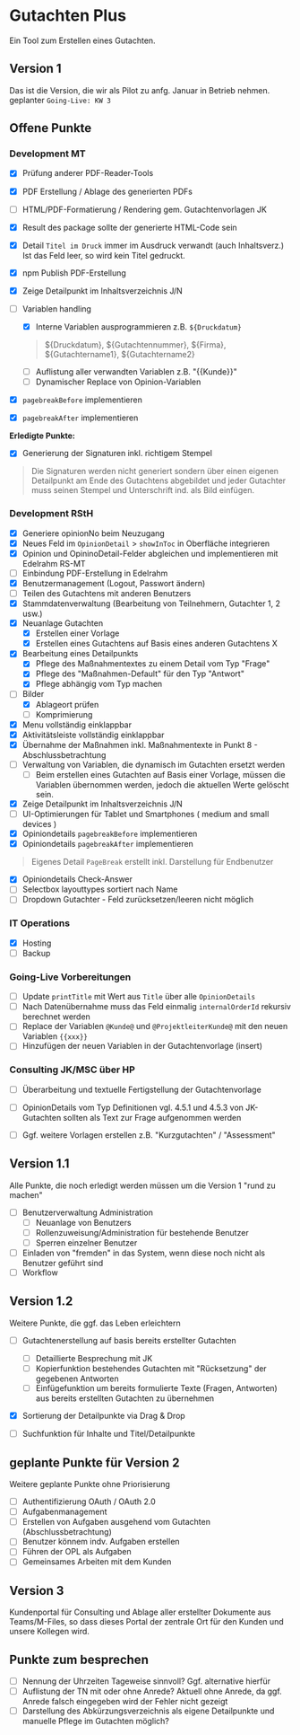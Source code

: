 # Gutachten Plus

Ein Tool zum Erstellen eines Gutachten.

## Version 1

Das ist die Version, die wir als Pilot zu anfg. Januar in Betrieb nehmen.
geplanter `Going-Live: KW 3`

## Offene Punkte

### Development MT
- [x] Prüfung anderer PDF-Reader-Tools
- [x] PDF Erstellung / Ablage des generierten PDFs
- [ ] HTML/PDF-Formatierung / Rendering gem. Gutachtenvorlagen JK
- [x] Result des package sollte der generierte HTML-Code sein
- [x] Detail `Titel im Druck` immer im Ausdruck verwandt (auch Inhaltsverz.) Ist das Feld leer, so wird kein Titel gedruckt.
- [x] npm Publish PDF-Erstellung
- [x] Zeige Detailpunkt im Inhaltsverzeichnis J/N
- [ ] Variablen handling
  - [x] Interne Variablen ausprogrammieren z.B. `${Druckdatum}`
  > ${Druckdatum}, ${Gutachtennummer}, ${Firma}, ${Gutachtername1}, ${Gutachtername2}
  - [ ] Auflistung aller verwandten Variablen z.B. "{{Kunde}}"
  - [ ] Dynamischer Replace von Opinion-Variablen
- [x] `pagebreakBefore` implementieren
- [x] `pagebreakAfter` implementieren


**Erledigte Punkte:**
- [x] Generierung der Signaturen inkl. richtigem Stempel
> Die Signaturen werden nicht generiert sondern über einen eigenen Detailpunkt am Ende des Gutachtens abgebildet und jeder Gutachter muss seinen Stempel und Unterschrift ind. als Bild einfügen.



### Development RStH
- [x] Generiere opinionNo beim Neuzugang
- [x] Neues Feld im `OpinionDetail` > `showInToc` in Oberfläche integrieren
- [x] Opinion und OpininoDetail-Felder abgleichen und implementieren mit Edelrahm RS-MT
- [ ] Einbindung PDF-Erstellung in Edelrahm
- [x] Benutzermanagement (Logout, Passwort ändern)
- [ ] Teilen des Gutachtens mit anderen Benutzers
- [x] Stammdatenverwaltung (Bearbeitung von Teilnehmern, Gutachter 1, 2 usw.)
- [x] Neuanlage Gutachten
  - [x] Erstellen einer Vorlage
  - [x] Erstellen eines Gutachtens auf Basis eines anderen Gutachtens X
- [x] Bearbeitung eines Detailpunkts
  - [x] Pflege des Maßnahmentextes zu einem Detail vom Typ "Frage"
  - [x] Pflege des "Maßnahmen-Default" für den Typ "Antwort"
  - [x] Pflege abhängig vom Typ machen
- [ ] Bilder
  - [x] Ablageort prüfen
  - [ ] Komprimierung
- [x] Menu vollständig einklappbar
- [x] Aktivitätsleiste vollständig einklappbar
- [x] Übernahme der Maßnahmen inkl. Maßnahmentexte in Punkt 8 - Abschlussbetrachtung
- [ ] Verwaltung von Variablen, die dynamisch im Gutachten ersetzt werden
  - [ ] Beim erstellen eines Gutachten auf Basis einer Vorlage, müssen die Variablen übernommen werden, jedoch die aktuellen Werte gelöscht sein.
- [x] Zeige Detailpunkt im Inhaltsverzeichnis J/N
- [ ] UI-Optimierungen für Tablet und Smartphones ( medium and small devices )
- [x] Opiniondetails `pagebreakBefore` implementieren
- [x] Opiniondetails `pagebreakAfter` implementieren
> Eigenes Detail `PageBreak` erstellt inkl. Darstellung für Endbenutzer
- [x] Opiniondetails Check-Answer
- [ ] Selectbox layouttypes sortiert nach Name
- [ ] Dropdown Gutachter - Feld zurücksetzen/leeren nicht möglich

### IT Operations
- [x] Hosting
- [ ] Backup

### Going-Live Vorbereitungen
- [ ] Update `printTitle` mit Wert aus `Title` über alle `OpinionDetails`
- [ ] Nach Datenübernahme muss das Feld einmalig `internalOrderId` rekursiv berechnet werden
- [ ] Replace der Variablen `@Kunde@` und `@ProjektleiterKunde@` mit den neuen Variablen `{{xxx}}`
- [ ] Hinzufügen der neuen Variablen in der Gutachtenvorlage (insert)

### Consulting JK/MSC über HP

- [ ] Überarbeitung und textuelle Fertigstellung der Gutachtenvorlage
- [ ] OpinionDetails vom Typ Definitionen vgl. 4.5.1 und 4.5.3 von JK-Gutachten sollten als Text zur Frage aufgenommen werden
- [ ] Ggf. weitere Vorlagen erstellen z.B. "Kurzgutachten" / "Assessment"


## Version 1.1

Alle Punkte, die noch erledigt werden müssen um die Version 1 "rund zu machen"

- [ ] Benutzerverwaltung Administration
  - [ ] Neuanlage von Benutzers
  - [ ] Rollenzuweisung/Administration für bestehende Benutzer
  - [ ] Sperren einzelner Benutzer

- [ ] Einladen von "fremden" in das System, wenn diese noch nicht als Benutzer geführt sind
- [ ] Workflow

## Version 1.2

Weitere Punkte, die ggf. das Leben erleichtern

- [ ] Gutachtenerstellung auf basis bereits erstellter Gutachten
  - [ ] Detaillierte Besprechung mit JK
  - [ ] Kopierfunktion bestehendes Gutachten mit "Rücksetzung" der gegebenen Antworten
  - [ ] Einfügefunktion um bereits formulierte Texte (Fragen, Antworten) aus bereits erstellten Gutachten zu übernehmen
- [x] Sortierung der Detailpunkte via Drag & Drop
- [ ] Suchfunktion für Inhalte und Titel/Detailpunkte


## geplante Punkte für Version 2

Weitere geplante Punkte ohne Priorisierung
- [ ] Authentifizierung OAuth / OAuth 2.0
- [ ] Aufgabenmanagement
- [ ] Erstellen von Aufgaben ausgehend vom Gutachten (Abschlussbetrachtung)
- [ ] Benutzer könnem indv. Aufgaben erstellen
- [ ] Führen der OPL als Aufgaben
- [ ] Gemeinsames Arbeiten mit dem Kunden
  
## Version 3

Kundenportal für Consulting und Ablage aller erstellter Dokumente
aus Teams/M-Files, so dass dieses Portal der zentrale Ort für den Kunden und unsere Kollegen wird.


## Punkte zum besprechen

- [ ] Nennung der Uhrzeiten Tageweise sinnvoll? Ggf. alternative hierfür
- [ ] Auflistung der TN mit oder ohne Anrede? Aktuell ohne Anrede, da ggf. Anrede falsch eingegeben wird der Fehler nicht gezeigt
- [ ] Darstellung des Abkürzungsverzeichnis als eigene Detailpunkte und manuelle Pflege im Gutachten möglich?